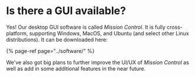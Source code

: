 # Is there a GUI available?

Yes! Our desktop GUI software is called _Mission Control_. It is fully cross-platform, supporting Windows, MacOS, and Ubuntu \(and select other Linux distributions\). It can be downloaded here:

{% page-ref page="../software/" %}

We've also got big plans to further improve the UI/UX of _Mission Control_ as well as add in some additional features in the near future.

